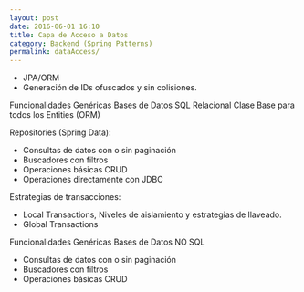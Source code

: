 ```yaml
---
layout: post
date: 2016-06-01 16:10
title: Capa de Acceso a Datos
category: Backend (Spring Patterns)
permalink: dataAccess/
---
```


* JPA/ORM
* Generación de IDs ofuscados y sin colisiones.

Funcionalidades Genéricas Bases de Datos SQL Relacional Clase Base para todos los Entities (ORM)

Repositories (Spring Data):

* Consultas de datos con o sin paginación
* Buscadores con filtros
* Operaciones básicas CRUD
* Operaciones directamente con JDBC

Estrategias de transacciones:

* Local Transactions, Niveles de aislamiento y estrategias de llaveado.
* Global Transactions

Funcionalidades Genéricas Bases de Datos NO SQL

* Consultas de datos con o sin paginación
* Buscadores con filtros
* Operaciones básicas CRUD